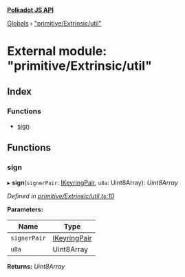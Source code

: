 **[Polkadot JS API](../README.md)**

[Globals](../globals.md) › [&quot;primitive/Extrinsic/util&quot;](_primitive_extrinsic_util_.md)

# External module: "primitive/Extrinsic/util"

## Index

### Functions

* [sign](_primitive_extrinsic_util_.md#sign)

## Functions

###  sign

▸ **sign**(`signerPair`: [IKeyringPair](../interfaces/_types_.ikeyringpair.md), `u8a`: Uint8Array): *Uint8Array*

*Defined in [primitive/Extrinsic/util.ts:10](https://github.com/polkadot-js/api/blob/73d7a57/packages/types/src/primitive/Extrinsic/util.ts#L10)*

**Parameters:**

Name | Type |
------ | ------ |
`signerPair` | [IKeyringPair](../interfaces/_types_.ikeyringpair.md) |
`u8a` | Uint8Array |

**Returns:** *Uint8Array*